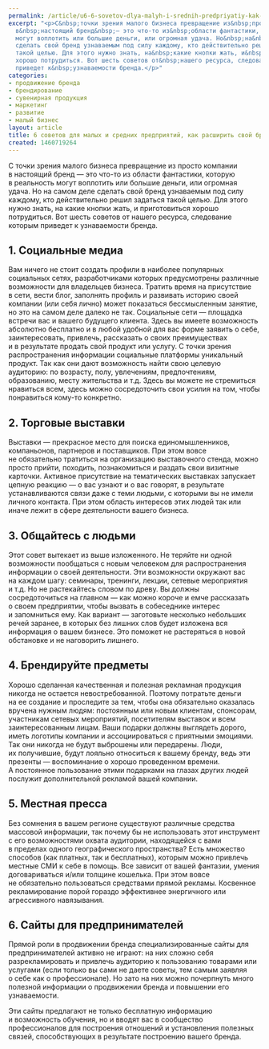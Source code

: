 ```yaml
---
permalink: /article/u6-6-sovetov-dlya-malyh-i-srednih-predpriyatiy-kak-rasshirit-svoy-brend
excerpt: "<p>С&nbsp;точки зрения малого бизнеса превращение из&nbsp;просто компании
  в&nbsp;настоящий бренд&nbsp;— это что-то из&nbsp;области фантастики, которую в&nbsp;реальность
  могут воплотить или большие деньги, или огромная удача. Но&nbsp;на&nbsp;самом деле
  сделать свой бренд узнаваемым под силу каждому, кто действительно решил задаться
  такой целью. Для этого нужно знать, на&nbsp;какие кнопки жать, и&nbsp;приготовиться
  хорошо потрудиться. Вот шесть советов от&nbsp;нашего ресурса, следование которым
  приведет к&nbsp;узнаваемости бренда.</p>"
categories:
- продвижение бренда
- брендирование
- сувенирная продукция
- маркетинг
- развитие
- малый бизнес
layout: article
title: 6 советов для малых и средних предприятий, как расширить свой бренд
created: 1460719264
---
```

<p>С&nbsp;точки зрения малого бизнеса превращение из&nbsp;просто компании в&nbsp;настоящий бренд&nbsp;— это что-то из&nbsp;области фантастики, которую в&nbsp;реальность могут воплотить или большие деньги, или огромная удача. Но&nbsp;на&nbsp;самом деле сделать свой бренд узнаваемым под силу каждому, кто действительно решил задаться такой целью. Для этого нужно знать, на&nbsp;какие кнопки жать, и&nbsp;приготовиться хорошо потрудиться. Вот шесть советов от&nbsp;нашего ресурса, следование которым приведет к&nbsp;узнаваемости бренда.</p>
<h2>1. Социальные медиа</h2>
<p>Вам ничего не&nbsp;стоит создать профили в&nbsp;наиболее популярных социальных сетях, разработчиками которых предусмотрены различные возможности для владельцев бизнеса. Тратить время на&nbsp;присутствие в&nbsp;сети, вести блог, заполнять профиль и&nbsp;развивать историю своей компании (или себя лично) может показаться бессмысленным занятие, но&nbsp;это на&nbsp;самом деле далеко не&nbsp;так. Социальные сети&nbsp;— площадка встречи вас и&nbsp;вашего будущего клиента. Здесь вы&nbsp;имеете возможность абсолютно бесплатно и&nbsp;в&nbsp;любой удобной для вас форме заявить о&nbsp;себе, заинтересовать, привлечь, рассказать о&nbsp;своих преимуществах и&nbsp;в&nbsp;результате продать свой продукт или услугу. С&nbsp;точки зрения распространения информации социальные платформы уникальный продукт. Так как они дают возможность найти свою целевую аудиторию: по&nbsp;возрасту, полу, увлечениям, предпочтениям, образованию, месту жительства и&nbsp;т.д. Здесь вы&nbsp;можете не&nbsp;стремиться нравиться всем, здесь можно сосредоточить свои усилия на&nbsp;том, чтобы понравиться кому-то конкретно.</p>
<h2>2. Торговые выставки</h2>
<p>Выставки&nbsp;— прекрасное место для поиска единомышленников, компаньонов, партнеров и&nbsp;поставщиков. При этом вовсе не&nbsp;обязательно тратиться на&nbsp;организацию выставочного стенда, можно просто прийти, походить, познакомиться и&nbsp;раздать свои визитные карточки. Активное присутствие на&nbsp;тематических выставках запускает цепную реакцию&nbsp;— о&nbsp;вас узнают и&nbsp;о&nbsp;вас говорят, в&nbsp;результате устанавливаются связи даже с&nbsp;теми людьми, с&nbsp;которыми вы&nbsp;не&nbsp;имели личного контакта. При этом область интересов этих людей так или иначе лежит в&nbsp;сфере деятельности вашего бизнеса.</p>
<h2>3. Общайтесь с&nbsp;людьми</h2>
<p>Этот совет вытекает из&nbsp;выше изложенного. Не&nbsp;теряйте ни&nbsp;одной возможности пообщаться с&nbsp;новым человеком для распространения информации о&nbsp;своей деятельности. Эти возможности окружают вас на&nbsp;каждом шагу: семинары, тренинги, лекции, сетевые мероприятия и&nbsp;т.д. Но&nbsp;не&nbsp;растекайтесь словом по&nbsp;древу. Вы&nbsp;должны сосредоточиться на&nbsp;главном&nbsp;— как можно короче и&nbsp;емче рассказать о&nbsp;своем предприятии, чтобы вызвать в&nbsp;собеседнике интерес и&nbsp;запомниться ему. Как вариант&nbsp;— заготовьте несколько небольших речей заранее, в&nbsp;которых без лишних слов будет изложена вся информация о&nbsp;вашем бизнесе. Это поможет не&nbsp;растеряться в&nbsp;новой обстановке и&nbsp;не&nbsp;наговорить лишнего. </p>
<h2>4. Брендируйте предметы</h2>
<p>Хорошо сделанная качественная и&nbsp;полезная рекламная продукция никогда не&nbsp;остается невостребованной. Поэтому потратьте деньги на&nbsp;ее&nbsp;создание и&nbsp;проследите за&nbsp;тем, чтобы она обязательно оказалась вручена нужным людям: постоянным или новым клиентам, спонсорам, участникам сетевых мероприятий, посетителям выставок и&nbsp;всем заинтересованным лицам. Ваши подарки должны выглядеть дорого, иметь логотипы компании и&nbsp;ассоциироваться с&nbsp;приятными эмоциями. Так они никогда не&nbsp;будут выброшены или передарены. Люди, их&nbsp;получившие, будут лояльно относиться к&nbsp;вашему бренду, ведь эти презенты&nbsp;— воспоминание о&nbsp;хорошо проведенном времени. А&nbsp;постоянное пользование этими подарками на&nbsp;глазах других людей послужит дополнительной рекламой вашей компании. </p>
<h2>5. Местная пресса</h2>
<p>Без сомнения в&nbsp;вашем регионе существуют различные средства массовой информации, так почему&nbsp;бы не&nbsp;использовать этот инструмент с&nbsp;его возможностями охвата аудитории, находящейся с&nbsp;вами в&nbsp;пределах одного географического пространства? Есть множество способов (как платных, так и&nbsp;бесплатных), которым можно привлечь местные СМИ к&nbsp;себе в&nbsp;помощь. Все зависит от&nbsp;вашей фантазии, умения договариваться и/или толщине кошелька. При этом вовсе не&nbsp;обязательно пользоваться средствами прямой рекламы. Косвенное рекламирование порой гораздо эффективнее энергичного или агрессивного навязывания.</p>
<h2>6. Сайты для предпринимателей</h2>
<p>Прямой роли в&nbsp;продвижении бренда специализированные сайты для предпринимателей активно не&nbsp;играют: на&nbsp;них сложно себя разрекламировать и&nbsp;привлечь аудиторию к&nbsp;пользованию товарами или услугами (если только вы&nbsp;сами не&nbsp;даете советы, тем самым заявляя о&nbsp;себе как о&nbsp;профессионале). Но&nbsp;зато на&nbsp;них можно почерпнуть много полезной информации о&nbsp;продвижении бренда и&nbsp;повышении его узнаваемости. </p>
<p>Эти сайты предлагают не&nbsp;только бесплатную информацию и&nbsp;возможность обучения, но&nbsp;и&nbsp;вводят вас в&nbsp;сообщество профессионалов для построения отношений и&nbsp;установления полезных связей, способствующих в&nbsp;результате построению вашего бренда.</p>
